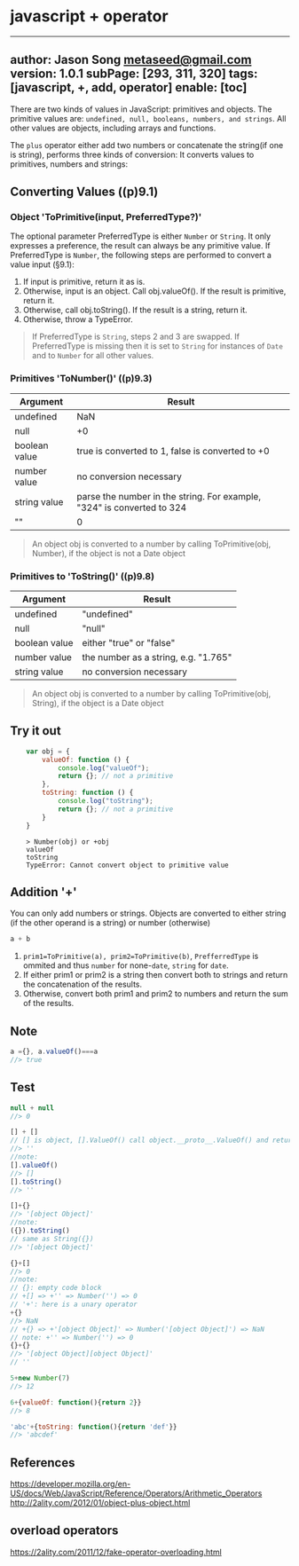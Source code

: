 # javascript + operator
---
author: Jason Song <metaseed@gmail.com>
version: 1.0.1
subPage: [293, 311, 320]
tags: [javascript, +, add, operator]
enable: [toc]
---
There are two kinds of values in JavaScript: primitives and objects. The primitive values are: `undefined, null, booleans, numbers, and strings`. All other values are objects, including arrays and functions.

The `plus` operator either add two numbers or concatenate the string(if one is string), performs three kinds of conversion: It converts values to primitives, numbers and strings: 
## Converting Values ((p)9.1)
### Object 'ToPrimitive(input, PreferredType?)'
The optional parameter PreferredType is either `Number` or `String`. It only expresses a preference, the result can always be any primitive value. If PreferredType is `Number`, the following steps are performed to convert a value input (§9.1):
1. If input is primitive, return it as is. 
1. Otherwise, input is an object. Call obj.valueOf(). If the result is primitive, return it.
1. Otherwise, call obj.toString(). If the result is a string, return it.
1. Otherwise, throw a TypeError.

> If PreferredType is `String`, steps 2 and 3 are swapped. If PreferredType is missing then it is set to `String` for instances of `Date` and to `Number` for all other values.

### Primitives 'ToNumber()' ((p)9.3)
|Argument	|Result|
|---|---|
undefined|	NaN
null	|+0
boolean value|	true is converted to 1, false is converted to +0
number value|	no conversion necessary
string value |parse the number in the string. For example, "324" is converted to 324
""|0

> An object obj is converted to a number by calling ToPrimitive(obj, Number), if the object is not a Date object

### Primitives to 'ToString()' ((p)9.8)

Argument|	Result
---|---
undefined|	"undefined"
null	|"null"
boolean value|	either "true" or "false"
number value|	the number as a string, e.g. "1.765"
string value	|no conversion necessary

> An object obj is converted to a number by calling ToPrimitive(obj, String), if the object is a Date object
## Try it out
```js
    var obj = {
        valueOf: function () {
            console.log("valueOf");
            return {}; // not a primitive
        },
        toString: function () {
            console.log("toString");
            return {}; // not a primitive
        }
    }
```
```
    > Number(obj) or +obj
    valueOf
    toString
    TypeError: Cannot convert object to primitive value
```

## Addition '+'
You can only add numbers or strings. Objects are converted to either string (if the other operand is a string) or number (otherwise)

```js
a + b
```
1. `prim1=ToPrimitive(a), prim2=ToPrimitive(b)`, `PrefferredType` is ommited and thus `number` for none-`date`, `string` for `date`.
1. If either prim1 or prim2 is a string then convert both to strings and return the concatenation of the results.
1. Otherwise, convert both prim1 and prim2 to numbers and return the sum of the results.
## Note
```js
a ={}, a.valueOf()===a
//> true
```
## Test
```js
null + null
//> 0
```

```js
[] + []
// [] is object, [].ValueOf() call object.__proto__.ValueOf() and return this(not primitive), then call [].toString() ->''
//> ''
//note:
[].valueOf()
//> []
[].toString()
//> ''
```
```js
[]+{}
//> '[object Object]'
//note:
({}).toString()
// same as String({})
//> '[object Object]'
```

```js
{}+[]
//> 0
//note:
// {}: empty code block
// +[] => +'' => Number('') => 0
// '+': here is a unary operator
+{}
//> NaN
// +{} => +'[object Object]' => Number('[object Object]') => NaN
// note: +'' => Number('') => 0
{}+{}
//> '[object Object][object Object]'
// ''
```

```js
5+new Number(7)
//> 12

6+{valueOf: function(){return 2}}
//> 8

'abc'+{toString: function(){return 'def'}}
//> 'abcdef'
```

## References
https://developer.mozilla.org/en-US/docs/Web/JavaScript/Reference/Operators/Arithmetic_Operators
http://2ality.com/2012/01/object-plus-object.html

## overload operators
https://2ality.com/2011/12/fake-operator-overloading.html
